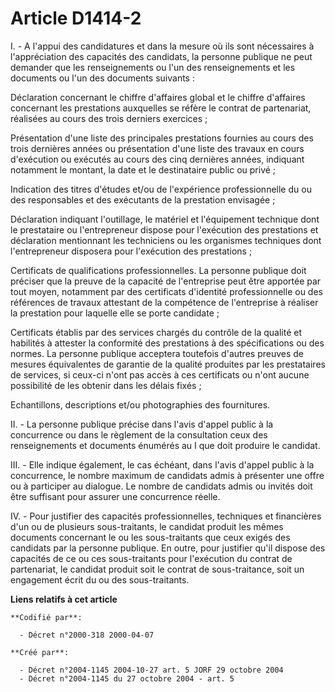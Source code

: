 # Article D1414-2

I. - A l'appui des candidatures et dans la mesure où ils sont nécessaires à l'appréciation des capacités des candidats, la
personne publique ne peut demander que les renseignements ou l'un des renseignements et les documents ou l'un des documents
suivants :

Déclaration concernant le chiffre d'affaires global et le chiffre d'affaires concernant les prestations auxquelles se réfère
le contrat de partenariat, réalisées au cours des trois derniers exercices ;

Présentation d'une liste des principales prestations fournies au cours des trois dernières années ou présentation d'une liste
des travaux en cours d'exécution ou exécutés au cours des cinq dernières années, indiquant notamment le montant, la date et
le destinataire public ou privé ;

Indication des titres d'études et/ou de l'expérience professionnelle du ou des responsables et des exécutants de la
prestation envisagée ;

Déclaration indiquant l'outillage, le matériel et l'équipement technique dont le prestataire ou l'entrepreneur dispose pour
l'exécution des prestations et déclaration mentionnant les techniciens ou les organismes techniques dont l'entrepreneur
disposera pour l'exécution des prestations ;

Certificats de qualifications professionnelles. La personne publique doit préciser que la preuve de la capacité de
l'entreprise peut être apportée par tout moyen, notamment par des certificats d'identité professionnelle ou des références de
travaux attestant de la compétence de l'entreprise à réaliser la prestation pour laquelle elle se porte candidate ;

Certificats établis par des services chargés du contrôle de la qualité et habilités à attester la conformité des prestations
à des spécifications ou des normes. La personne publique acceptera toutefois d'autres preuves de mesures équivalentes de
garantie de la qualité produites par les prestataires de services, si ceux-ci n'ont pas accès à ces certificats ou n'ont
aucune possibilité de les obtenir dans les délais fixés ;

Echantillons, descriptions et/ou photographies des fournitures.

II. - La personne publique précise dans l'avis d'appel public à la concurrence ou dans le règlement de la consultation ceux
des renseignements et documents énumérés au I que doit produire le candidat.

III. - Elle indique également, le cas échéant, dans l'avis d'appel public à la concurrence, le nombre maximum de candidats
admis à présenter une offre ou à participer au dialogue. Le nombre de candidats admis ou invités doit être suffisant pour
assurer une concurrence réelle.

IV. - Pour justifier des capacités professionnelles, techniques et financières d'un ou de plusieurs sous-traitants, le
candidat produit les mêmes documents concernant le ou les sous-traitants que ceux exigés des candidats par la personne
publique. En outre, pour justifier qu'il dispose des capacités de ce ou ces sous-traitants pour l'exécution du contrat de
partenariat, le candidat produit soit le contrat de sous-traitance, soit un engagement écrit du ou des sous-traitants.

**Liens relatifs à cet article**

	**Codifié par**:

	  - Décret n°2000-318 2000-04-07

	**Créé par**:

	  - Décret n°2004-1145 2004-10-27 art. 5 JORF 29 octobre 2004
	  - Décret n°2004-1145 du 27 octobre 2004 - art. 5
